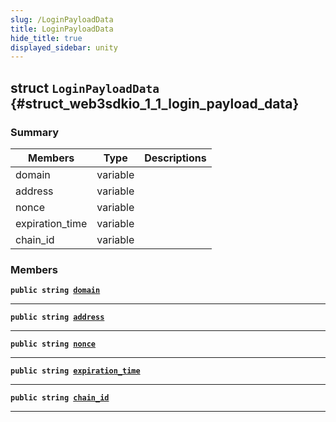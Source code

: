 ```yaml
---
slug: /LoginPayloadData
title: LoginPayloadData
hide_title: true
displayed_sidebar: unity
---
```


## struct `LoginPayloadData` {#struct_web3sdkio_1_1_login_payload_data}

### Summary

| Members | Type | Descriptions |
| ------- | ---- | ------------ |
| domain | variable |  |
| address | variable |  |
| nonce | variable |  |
| expiration_time | variable |  |
| chain_id | variable |  |

### Members

**`public string `[`domain`](#struct_web3sdkio_1_1_login_payload_data_1a378926241eafd1ff4ec7a99961ab8281)**

---

**`public string `[`address`](#struct_web3sdkio_1_1_login_payload_data_1a9e0cccb4462b3da0b90599dce91000e5)**

---

**`public string `[`nonce`](#struct_web3sdkio_1_1_login_payload_data_1ad106a1f6c460b58445b5c2aeaa39e874)**

---

**`public string `[`expiration_time`](#struct_web3sdkio_1_1_login_payload_data_1a7cfc301c97f07bffff20573a7e958c1b)**

---

**`public string `[`chain_id`](#struct_web3sdkio_1_1_login_payload_data_1ad3202d3b11336a51fcf69382db0e5365)**

---
